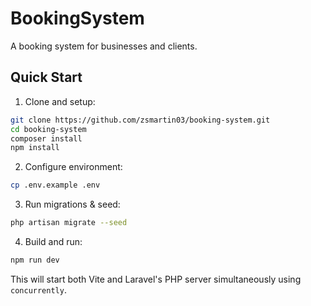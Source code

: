 # BookingSystem

A booking system for businesses and clients.

## Quick Start

1. Clone and setup:

```bash
git clone https://github.com/zsmartin03/booking-system.git
cd booking-system
composer install
npm install
```

2. Configure environment:

```bash
cp .env.example .env
```

3. Run migrations & seed:

```bash
php artisan migrate --seed
```

4. Build and run:

```bash
npm run dev
```

This will start both Vite and Laravel's PHP server simultaneously using `concurrently`.
